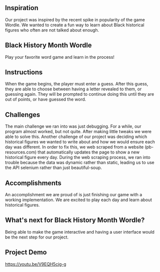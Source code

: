 ## Inspiration
Our project was inspired by the recent spike in popularity of the game Wordle. We wanted to create a fun way to learn about Black historical figures who often are not talked about enough. 

## Black History Month Wordle
Play your favorite word game and learn in the process!

## Instructions
When the game begins, the player must enter a guess. After this guess, they are able to choose between having a letter revealed to them, or guessing again. They will be prompted to continue doing this until they are out of points, or have guessed the word. 

## Challenges
The main challenge we ran into was just debugging. For a while, our program almost worked, but not quite. After making little tweaks we were able to solve this. Another challenge of our project was deciding which historical figures we wanted to write about and how we would ensure each day was different. In order to fix this, we web scraped from a website (pb-resources.com) that automatically updates the page to show a new historical figure every day. During the web scraping process, we ran into trouble because the data was dynamic rather than static, leading us to use the API selenium rather than just beautiful-soup.

## Accomplishments
An accomplishment we are proud of is just finishing our game with a working implementation. We are excited to play each day and learn about historical figures.

## What's next for Black History Month Wordle? 
Being able to make the game interactive and having a user interface would be the next step for our project. 

## Project Demo
https://youtu.be/V9EQH5cjg-g
